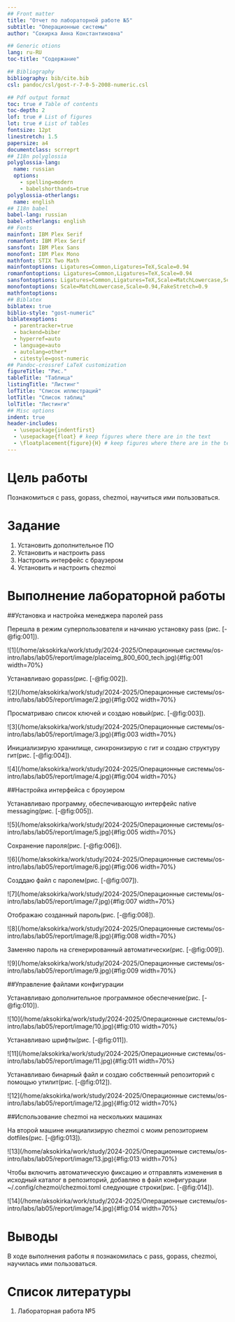 ```yaml
---
## Front matter
title: "Отчет по лабораторной работе №5"
subtitle: "Операционные системы"
author: "Сокирка Анна Константиновна"

## Generic otions
lang: ru-RU
toc-title: "Содержание"

## Bibliography
bibliography: bib/cite.bib
csl: pandoc/csl/gost-r-7-0-5-2008-numeric.csl

## Pdf output format
toc: true # Table of contents
toc-depth: 2
lof: true # List of figures
lot: true # List of tables
fontsize: 12pt
linestretch: 1.5
papersize: a4
documentclass: scrreprt
## I18n polyglossia
polyglossia-lang:
  name: russian
  options:
	- spelling=modern
	- babelshorthands=true
polyglossia-otherlangs:
  name: english
## I18n babel
babel-lang: russian
babel-otherlangs: english
## Fonts
mainfont: IBM Plex Serif
romanfont: IBM Plex Serif
sansfont: IBM Plex Sans
monofont: IBM Plex Mono
mathfont: STIX Two Math
mainfontoptions: Ligatures=Common,Ligatures=TeX,Scale=0.94
romanfontoptions: Ligatures=Common,Ligatures=TeX,Scale=0.94
sansfontoptions: Ligatures=Common,Ligatures=TeX,Scale=MatchLowercase,Scale=0.94
monofontoptions: Scale=MatchLowercase,Scale=0.94,FakeStretch=0.9
mathfontoptions:
## Biblatex
biblatex: true
biblio-style: "gost-numeric"
biblatexoptions:
  - parentracker=true
  - backend=biber
  - hyperref=auto
  - language=auto
  - autolang=other*
  - citestyle=gost-numeric
## Pandoc-crossref LaTeX customization
figureTitle: "Рис."
tableTitle: "Таблица"
listingTitle: "Листинг"
lofTitle: "Список иллюстраций"
lotTitle: "Список таблиц"
lolTitle: "Листинги"
## Misc options
indent: true
header-includes:
  - \usepackage{indentfirst}
  - \usepackage{float} # keep figures where there are in the text
  - \floatplacement{figure}{H} # keep figures where there are in the text
---
```


# Цель работы

Познакомиться с pass, gopass, chezmoi, научиться ими пользоваться.

# Задание

1. Установить дополнительное ПО
2. Установить и настроить pass
3. Настроить интерфейс с браузером
4. Установить и настроить chezmoi

# Выполнение лабораторной работы

##Установка и настройка менеджера паролей pass

Перешла в режим суперпользователя и начинаю установку pass (рис. [-@fig:001]).

![1](/home/aksokirka/work/study/2024-2025/Операционные системы/os-intro/labs/lab05/report/image/placeimg_800_600_tech.jpg){#fig:001 width=70%}

Устанавливаю gopass(рис. [-@fig:002]).

![2](/home/aksokirka/work/study/2024-2025/Операционные системы/os-intro/labs/lab05/report/image/2.jpg){#fig:002 width=70%}

Просматриваю список ключей и создаю новый(рис. [-@fig:003]).

![3](/home/aksokirka/work/study/2024-2025/Операционные системы/os-intro/labs/lab05/report/image/3.jpg){#fig:003 width=70%}

Инициализирую хранилище, синхронизирую с гит и создаю структуру гит(рис. [-@fig:004]).

![4](/home/aksokirka/work/study/2024-2025/Операционные системы/os-intro/labs/lab05/report/image/4.jpg){#fig:004 width=70%}

##Настройка интерфейса с броузером

Устанавливаю программу, обеспечивающую интерфейс native messaging(рис. [-@fig:005]).

![5](/home/aksokirka/work/study/2024-2025/Операционные системы/os-intro/labs/lab05/report/image/5.jpg){#fig:005 width=70%}

Сохранение пароля(рис. [-@fig:006]).

![6](/home/aksokirka/work/study/2024-2025/Операционные системы/os-intro/labs/lab05/report/image/6.jpg){#fig:006 width=70%}

Созддаю файл с паролем(рис. [-@fig:007]).

![7](/home/aksokirka/work/study/2024-2025/Операционные системы/os-intro/labs/lab05/report/image/7.jpg){#fig:007 width=70%}

Отображаю созданный пароль(рис. [-@fig:008]).

![8](/home/aksokirka/work/study/2024-2025/Операционные системы/os-intro/labs/lab05/report/image/8.jpg){#fig:008 width=70%}

Заменяю пароль на сгенерированный автоматически(рис. [-@fig:009]).

![9](/home/aksokirka/work/study/2024-2025/Операционные системы/os-intro/labs/lab05/report/image/9.jpg){#fig:009 width=70%}

##Управление файлами конфигурации

Устанавливаю дополнительное программное обеспечение(рис. [-@fig:010]).

![10](/home/aksokirka/work/study/2024-2025/Операционные системы/os-intro/labs/lab05/report/image/10.jpg){#fig:010 width=70%}

Устанавливаю шрифты(рис. [-@fig:011]).

![11](/home/aksokirka/work/study/2024-2025/Операционные системы/os-intro/labs/lab05/report/image/11.jpg){#fig:011 width=70%}

Устанавливаю бинарный файл и создаю собственный репозиторий с помощью утилит(рис. [-@fig:012]).

![12](/home/aksokirka/work/study/2024-2025/Операционные системы/os-intro/labs/lab05/report/image/12.jpg){#fig:012 width=70%}

##Использование chezmoi на нескольких машинах

На второй машине инициализирую chezmoi с моим репозиторием dotfiles(рис. [-@fig:013]).

![13](/home/aksokirka/work/study/2024-2025/Операционные системы/os-intro/labs/lab05/report/image/13.jpg){#fig:013 width=70%}

Чтобы включить автоматическую фиксацию и отправлять изменения в исходный каталог в репозиторий, добавляю в файл конфигурации ~/.config/chezmoi/chezmoi.toml
следующие строки(рис. [-@fig:014]).

![14](/home/aksokirka/work/study/2024-2025/Операционные системы/os-intro/labs/lab05/report/image/14.jpg){#fig:014 width=70%}

# Выводы

В ходе выполнения работы я познакомилась с pass, gopass, chezmoi, научилась
ими пользоваться.

# Список литературы

1. Лабораторная работа №5
